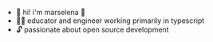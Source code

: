 - 👋 hi! i'm marselena 🌱
- 👩‍🏫 educator and engineer working primarily in typescript
- 🔓 passionate about open source development

